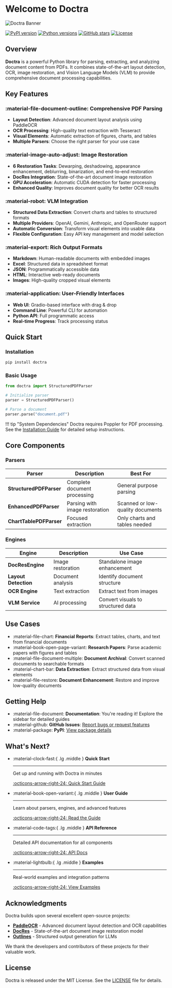 # Welcome to Doctra

![Doctra Banner](https://raw.githubusercontent.com/AdemBoukhris457/Doctra/main/assets/Doctra_Banner_MultiDoc.png)

[![PyPI version](https://img.shields.io/pypi/v/doctra)](https://pypi.org/project/doctra/)
[![Python versions](https://img.shields.io/pypi/pyversions/doctra)](https://pypi.org/project/doctra/)
[![GitHub stars](https://img.shields.io/github/stars/AdemBoukhris457/Doctra)](https://github.com/AdemBoukhris457/Doctra)
[![License](https://img.shields.io/github/license/AdemBoukhris457/Doctra)](https://github.com/AdemBoukhris457/Doctra/blob/main/LICENSE)

## Overview

**Doctra** is a powerful Python library for parsing, extracting, and analyzing document content from PDFs. It combines state-of-the-art layout detection, OCR, image restoration, and Vision Language Models (VLM) to provide comprehensive document processing capabilities.

## Key Features

### :material-file-document-outline: Comprehensive PDF Parsing
- **Layout Detection**: Advanced document layout analysis using PaddleOCR
- **OCR Processing**: High-quality text extraction with Tesseract
- **Visual Elements**: Automatic extraction of figures, charts, and tables
- **Multiple Parsers**: Choose the right parser for your use case

### :material-image-auto-adjust: Image Restoration
- **6 Restoration Tasks**: Dewarping, deshadowing, appearance enhancement, deblurring, binarization, and end-to-end restoration
- **DocRes Integration**: State-of-the-art document image restoration
- **GPU Acceleration**: Automatic CUDA detection for faster processing
- **Enhanced Quality**: Improves document quality for better OCR results

### :material-robot: VLM Integration
- **Structured Data Extraction**: Convert charts and tables to structured formats
- **Multiple Providers**: OpenAI, Gemini, Anthropic, and OpenRouter support
- **Automatic Conversion**: Transform visual elements into usable data
- **Flexible Configuration**: Easy API key management and model selection

### :material-export: Rich Output Formats
- **Markdown**: Human-readable documents with embedded images
- **Excel**: Structured data in spreadsheet format
- **JSON**: Programmatically accessible data
- **HTML**: Interactive web-ready documents
- **Images**: High-quality cropped visual elements

### :material-application: User-Friendly Interfaces
- **Web UI**: Gradio-based interface with drag & drop
- **Command Line**: Powerful CLI for automation
- **Python API**: Full programmatic access
- **Real-time Progress**: Track processing status

## Quick Start

### Installation

```bash
pip install doctra
```

### Basic Usage

```python
from doctra import StructuredPDFParser

# Initialize parser
parser = StructuredPDFParser()

# Parse a document
parser.parse("document.pdf")
```

!!! tip "System Dependencies"
    Doctra requires Poppler for PDF processing. See the [Installation Guide](getting-started/installation.md) for detailed setup instructions.

## Core Components

### Parsers

| Parser | Description | Best For |
|--------|-------------|----------|
| **StructuredPDFParser** | Complete document processing | General purpose parsing |
| **EnhancedPDFParser** | Parsing with image restoration | Scanned or low-quality documents |
| **ChartTablePDFParser** | Focused extraction | Only charts and tables needed |

### Engines

| Engine | Description | Use Case |
|--------|-------------|----------|
| **DocResEngine** | Image restoration | Standalone image enhancement |
| **Layout Detection** | Document analysis | Identify document structure |
| **OCR Engine** | Text extraction | Extract text from images |
| **VLM Service** | AI processing | Convert visuals to structured data |

## Use Cases

- :material-file-chart: **Financial Reports**: Extract tables, charts, and text from financial documents
- :material-book-open-page-variant: **Research Papers**: Parse academic papers with figures and tables
- :material-file-document-multiple: **Document Archival**: Convert scanned documents to searchable formats
- :material-chart-bar: **Data Extraction**: Extract structured data from visual elements
- :material-file-restore: **Document Enhancement**: Restore and improve low-quality documents

## Getting Help

- :material-file-document: **Documentation**: You're reading it! Explore the sidebar for detailed guides
- :material-github: **GitHub Issues**: [Report bugs or request features](https://github.com/AdemBoukhris457/Doctra/issues)
- :material-package: **PyPI**: [View package details](https://pypi.org/project/doctra/)

## What's Next?

<div class="grid cards" markdown>

-   :material-clock-fast:{ .lg .middle } __Quick Start__

    ---

    Get up and running with Doctra in minutes

    [:octicons-arrow-right-24: Quick Start Guide](getting-started/quick-start.md)

-   :material-book-open-variant:{ .lg .middle } __User Guide__

    ---

    Learn about parsers, engines, and advanced features

    [:octicons-arrow-right-24: Read the Guide](user-guide/core-concepts.md)

-   :material-code-tags:{ .lg .middle } __API Reference__

    ---

    Detailed API documentation for all components

    [:octicons-arrow-right-24: API Docs](api/parsers.md)

-   :material-lightbulb:{ .lg .middle } __Examples__

    ---

    Real-world examples and integration patterns

    [:octicons-arrow-right-24: View Examples](examples/basic-usage.md)

</div>

## Acknowledgments

Doctra builds upon several excellent open-source projects:

- **[PaddleOCR](https://github.com/PaddlePaddle/PaddleOCR)** - Advanced document layout detection and OCR capabilities
- **[DocRes](https://github.com/ZZZHANG-jx/DocRes)** - State-of-the-art document image restoration model
- **[Outlines](https://github.com/dottxt-ai/outlines)** - Structured output generation for LLMs

We thank the developers and contributors of these projects for their valuable work.

## License

Doctra is released under the MIT License. See the [LICENSE](https://github.com/AdemBoukhris457/Doctra/blob/main/LICENSE) file for details.

